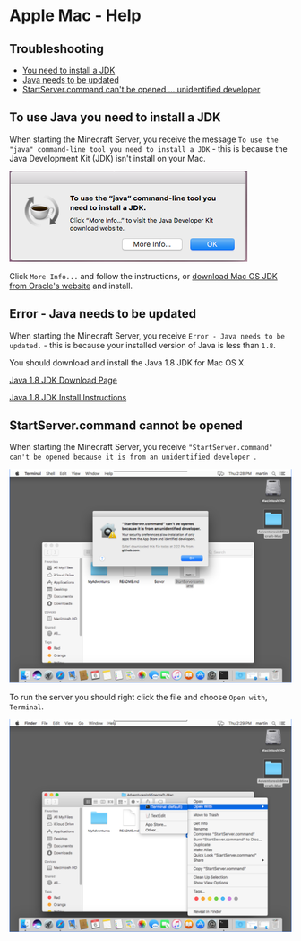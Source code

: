 # Apple Mac - Help

## Troubleshooting
 * [You need to install a JDK](#installjdk)
 * [Java needs to be updated](#javaneedsupdating)
 * [StartServer.command can't be opened ... unidentified developer](#servercannotbeopened)

## To use Java you need to install a JDK  <a id="installjdk"></a>

When starting the Minecraft Server, you receive the message `To use the "java" command-line tool you need to install a JDK` - this is because the Java Development Kit (JDK) isn't install on your Mac.

![you need to install a jdk](images/mac_install_jdk.png)

Click `More Info...` and follow the instructions, or [download Mac OS JDK from Oracle's website](http://www.oracle.com/technetwork/java/javase/downloads/jdk8-downloads-2133151.html) and install. 

## Error - Java needs to be updated  <a id="javaneedsupdating"></a>

When starting the Minecraft Server, you receive `Error - Java needs to be updated.` - this is because your installed version of Java is less than `1.8`.

You should download and install the Java 1.8 JDK for Mac OS X. 

[Java 1.8 JDK Download Page](http://www.oracle.com/technetwork/java/javase/downloads/jdk8-downloads-2133151.html)

[Java 1.8 JDK Install Instructions](https://docs.oracle.com/javase/8/docs/technotes/guides/install/mac_jdk.html)

## StartServer.command cannot be opened  <a id="servercannotbeopened"></a>

When starting the Minecraft Server, you receive `"StartServer.command" can't be opened because it is from an unidentified developer `.

![unidentified developer](images/mac_start_server_unidentified_developer.PNG)

To run the server you should right click the file and choose `Open with`, `Terminal`.

![open with terminal](images/mac_start_server_open_with_terminal.PNG)

